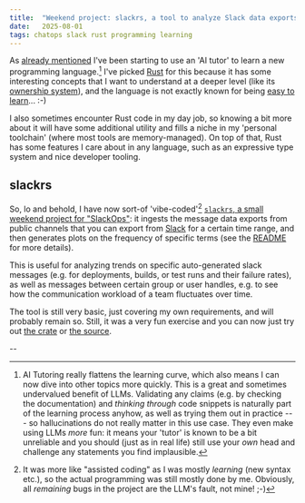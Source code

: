 ```yaml
---
title:  "Weekend project: slackrs, a tool to analyze Slack data exports"
date:   2025-08-01
tags: chatops slack rust programming learning
---
```


As [already mentioned](/2025/04/21/gemini-as-programming-trainer.html) I've been starting to use an 'AI tutor' to learn a new programming language.[^AITutor] 
I've picked [Rust](https://www.rust-lang.org) for this because it has some interesting concepts that I want to understand at a deeper level (like its [ownership system](https://doc.rust-lang.org/1.8.0/book/ownership.html)), and the language is not exactly known for being [easy to learn](https://camo.githubusercontent.com/c54beef6967e7e099fab5ac6af561baeec99604d75505e05f84cfa77509a48c3/68747470733a2f2f70617065722d6174746163686d656e74732e64726f70626f782e636f6d2f735f353445314239364546464546443239343536323930324443354239393731443335434436423635304243383744313230303341333041343635313737363230315f313538363531343237353631385f696d6167652e706e67)... :-)

I also sometimes encounter Rust code in my day job, so knowing a bit more about it will have some additional utility and fills a niche in my 'personal toolchain' (where most tools are memory-managed). On top of that, Rust has some features I care about in any language, such as an expressive type system and nice developer tooling.

## slackrs

So, lo and behold, I have now sort-of 'vibe-coded'[^VibeCoding] [`slackrs`, a small weekend project for "SlackOps"](https://github.com/roland-ewald/slackrs/): it ingests the message data exports from public channels that you can export from [Slack](https://slack.com/) for a certain time range, and then generates plots on the frequency of specific terms (see the [README](https://github.com/roland-ewald/slackrs/blob/main/README.md) for more details).

This is useful for analyzing trends on specific auto-generated slack messages (e.g. for deployments, builds, or test runs and their failure rates), as well as messages between certain group or user handles, e.g. to see how the communication workload of a team fluctuates over time.

The tool is still very basic, just covering my own requirements, and will probably remain so. Still, it was a very fun exercise and you can now just try out [the crate](https://crates.io/crates/slackrs) or [the source](https://github.com/roland-ewald/slackrs).

--

[^AITutor]: AI Tutoring really flattens the learning curve, which also means I can now dive into other topics more quickly. This is a great and sometimes undervalued benefit of LLMs. Validating any claims (e.g. by checking the documentation) and _thinking through_ code snippets is naturally part of the learning process anyhow, as well as trying them out in practice --- so hallucinations do not really matter in this use case. They even make using LLMs _more_ fun: it means your 'tutor' is known to be a bit unreliable and you should (just as in real life) still use your _own_ head and challenge any statements you find implausible.

[^VibeCoding]: It was more like "assisted coding" as I was mostly _learning_ (new syntax etc.), so the actual programming was still mostly done by me. Obviously, all _remaining_ bugs in the project are the LLM's fault, not mine! ;-)